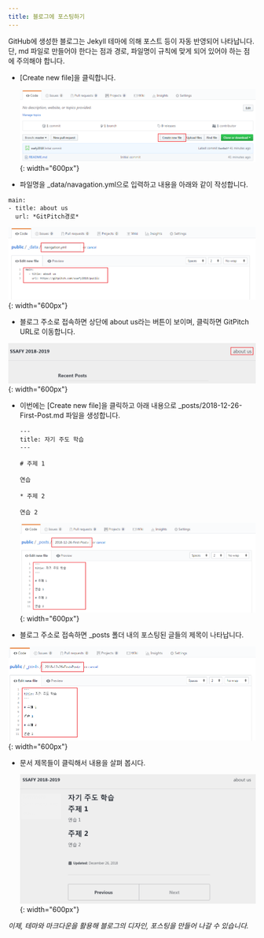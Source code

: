 ```yaml
---
title: 블로그에 포스팅하기
---
```


GitHub에 생성한 블로그는 Jekyll 테마에 의해 포스트 등이 자동 반영되어 나타납니다.
단, md 파일로 만들어야 한다는 점과 경로, 파일명이 규칙에 맞게 되어 있어야 하는 점에 주의해야 합니다.

* [Create new file]을 클릭합니다.

  ![Create New File](../images/03-01_Create-New-File.png){: width="600px"}


* 파일명을 \_data/navagation.yml으로 입력하고 내용을 아래와 같이 작성합니다.
```
main:
- title: about us
  url: *GitPitch경로*
```
  
  ![Create Navigation](../images/05-02-Create-Navigation.png){: width="600px"}

    
*  블로그 주소로 접속하면 상단에 about us라는 버튼이 보이며, 클릭하면 GitPitch URL로 이동합니다.

  ![About Us](../images/05-03-About-Us.png){: width="600px"}


* 이번에는 [Create new file]을 클릭하고 아래 내용으로 _posts/2018-12-26-First-Post.md 파일을 생성합니다.
  ```
  ---
  title: 자기 주도 학습
  ---

  # 주제 1

  연습

  * 주제 2

  연습 2
  ```

  ![New Post](../images/05-04-New-Post.png){: width="600px"}


*  블로그 주소로 접속하면 \_posts 폴더 내의 포스팅된 글들의 제목이 나타납니다.

  ![05-05-Show-Posts](../images/05-04-New-Post.png){: width="600px"}


* 문서 제목들이 클릭해서 내용을 살펴 봅시다.

  ![Read Post](../images/05-06-Read-Post.png){: width="600px"}


*이제, 테마와 마크다운을 활용해 블로그의 디자인, 포스팅을 만들어 나갈 수 있습니다.*

